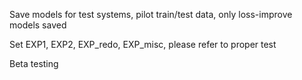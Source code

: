 Save models for test systems, pilot train/test data, only loss-improve models saved
          
Set EXP1, EXP2, EXP_redo, EXP_misc, please refer to proper test
         
Beta testing
   
    
 
